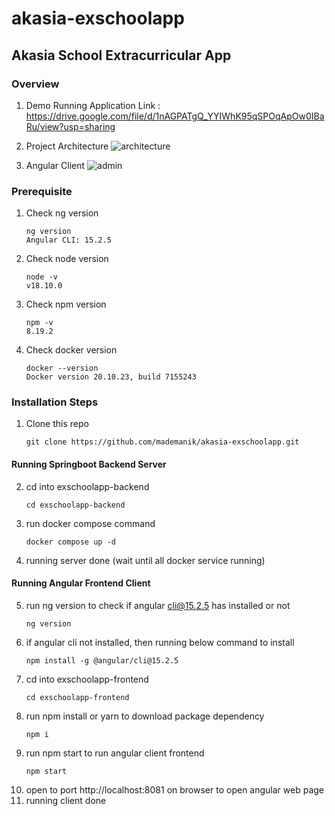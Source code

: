 # akasia-exschoolapp
## Akasia School Extracurricular App

### Overview
1. Demo Running Application
Link : https://drive.google.com/file/d/1nAGPATgQ_YYIWhK95qSPOqApOw0IBaRu/view?usp=sharing

2. Project Architecture
![architecture](https://i.postimg.cc/HxkKMcWt/microservices-akasia-exschool.png)

3. Angular Client
![admin](https://i.postimg.cc/SNhFKsFJ/angular-client.png)

### Prerequisite

1. Check ng version
   ```
   ng version
   Angular CLI: 15.2.5
   ```
2. Check node version
   ```
   node -v
   v18.10.0
   ```
3. Check npm version
   ```
   npm -v
   8.19.2
   ```
4. Check docker version
   ```
   docker --version
   Docker version 20.10.23, build 7155243
   ```

### Installation Steps

1. Clone this repo
   ```
   git clone https://github.com/mademanik/akasia-exschoolapp.git
   ```

#### Running Springboot Backend Server
2. cd into exschoolapp-backend
   ```
   cd exschoolapp-backend
   ```
3. run docker compose command
   ```
   docker compose up -d
   ```
4. running server done (wait until all docker service running)

#### Running Angular Frontend Client
5. run ng version to check if angular cli@15.2.5 has installed or not
   ```
   ng version
   ```
6. if angular cli not installed, then running below command to install
   ```
   npm install -g @angular/cli@15.2.5
   ```
7. cd into exschoolapp-frontend
   ```
   cd exschoolapp-frontend
   ```
8. run npm install or yarn to download package dependency
   ```
   npm i
   ```
9. run npm start to run angular client frontend
   ```
   npm start
   ```
10. open to port http://localhost:8081 on browser to open angular web page
11. running client done